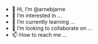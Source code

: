 - 👋 Hi, I’m @arnebjarne
- 👀 I’m interested in ...
- 🌱 I’m currently learning ...
- 💞️ I’m looking to collaborate on ...
- 📫 How to reach me ...

<!---
arnebjarne/arnebjarne is a ✨ special ✨ repository because its `README.md` (this file) appears on your GitHub profile.
You can click the Preview link to take a look at your changes.
--->
